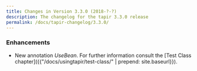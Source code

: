 ```yaml
---
title: Changes in Version 3.3.0 (2018-?-?)
description: The changelog for the tapir 3.3.0 release
permalink: /docs/tapir-changelog/3.3.0/
---
```


### Enhancements
* New annotation *UseBean*. For further information consult the [Test Class chapter]({{"/docs/usingtapir/test-class/" | prepend: site.baseurl}}).
